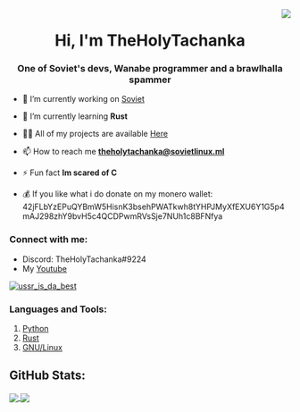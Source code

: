<img align='right' src="https://media3.giphy.com/media/KWcGnX2iz0G1fMMHrO/giphy.gif?ct=g">
<h1 align="center">Hi, I'm TheHolyTachanka</h1>
<h3 align="center">One of Soviet's devs, Wanabe programmer and a brawlhalla spammer</h3>



- 🔭 I’m currently working on [Soviet](https://github.com/Soviet-Linux)

- 🌱 I’m currently learning **Rust**

- 👨‍💻 All of my projects are available [Here](https://github.com/TheHolyTachanka?tab=repositories)

- 📫 How to reach me **theholytachanka@sovietlinux.ml**

- ⚡ Fun fact **Im scared of C**

- :moneybag: If you like what i do donate on my monero wallet: 42jFLbYzEPuQYBmW5HisnK3bsehPWATkwh8tYHPJMyXfEXU6Y1G5p4mAJ298zhY9bvH5c4QCDPwmRVsSje7NUh1c8BFNfya



<h3 align="left">Connect with me:</h3>

- Discord: TheHolyTachanka#9224
- My [Youtube](https://www.youtube.com/channel/UCKpJJJkfKNBb1Pt-omzaQqg)
  

<p align="left"> <a href="https://twitter.com/ussr_is_da_best" target="blank"><img src="https://img.shields.io/twitter/follow/ussr_is_da_best?logo=twitter&style=for-the-badge" alt="ussr_is_da_best" /></a> </p>


<h3 align="left">Languages and Tools:</h3>

1. [Python](https://www.python.org/)
3. [Rust](https://www.rust-lang.org/)
4. [GNU/Linux](https://www.linux.org/)

## GitHub Stats:


<a href="https://github.com/loTus04">
  <img align="center" src="https://github-readme-stats.vercel.app/api/top-langs/?username=TheHolyTachanka&bg_color=333333&text_color=fff99a" />
</a>

<a href="https://github.com/loTus04">
  <img align="center" src="https://github-readme-stats.vercel.app/api?username=TheHolyTachanka&line_height=27&bg_color=333333&&text_color=fff99a&"  />
</a> 
